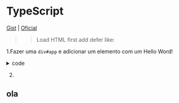 # TypeScript
[Gist](https://gist.github.com/geraldotech/d388c46b91b08e669938efc9c1f42f12) | [Oficial](https://www.typescriptlang.org/docs/handbook/dom-manipulation.html)
>>Load HTML first add defer like:


1.Fazer uma `div#app` e adicionar um elemento com um Hello Word!
<details>
<summary>code</summary>
<pre>
const app = document.getElementById('app');
const p = document.createElement("p");
p.textContent = "Hello Word PEOPLE!";
app?.appendChild(p);
</pre>

</details>





2.

## ola
